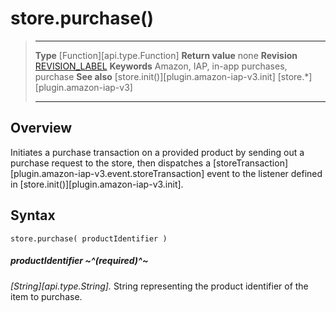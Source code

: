 # store.purchase()

> --------------------- ------------------------------------------------------------------------------------------
> __Type__              [Function][api.type.Function]
> __Return value__      none
> __Revision__          [REVISION_LABEL](REVISION_URL)
> __Keywords__          Amazon, IAP, in-app purchases, purchase
> __See also__			[store.init()][plugin.amazon-iap-v3.init]
>						[store.*][plugin.amazon-iap-v3]
> --------------------- ------------------------------------------------------------------------------------------


## Overview

Initiates a purchase transaction on a provided product by sending out a purchase request to the store, then dispatches a [storeTransaction][plugin.amazon-iap-v3.event.storeTransaction] event to the listener defined in [store.init()][plugin.amazon-iap-v3.init].


## Syntax

	store.purchase( productIdentifier )

##### productIdentifier ~^(required)^~
_[String][api.type.String]._ String representing the product identifier of the item to purchase.
